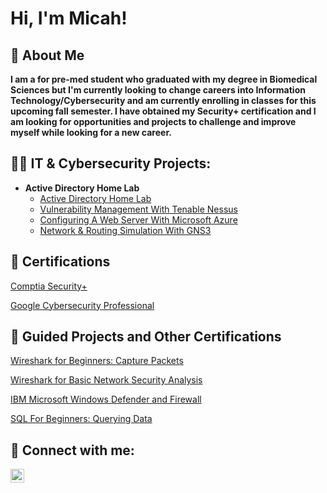 <h1>Hi, I'm Micah! <br/></h1>

<h2>🌱 About Me <br/></h2>
<b>I am a for pre-med student who graduated with my degree in Biomedical Sciences but I'm currently looking to change careers into Information Technology/Cybersecurity and am currently enrolling in classes for this upcoming fall semester. I have obtained my Security+ certification and I am looking for opportunities and projects to challenge and improve myself while looking for a new career. </b>

<h2>👨‍💻 IT & Cybersecurity Projects:</h2>

- <b>Active Directory Home Lab</b>
  - [Active Directory Home Lab](https://github.com/Masellers/ActiveDirectoryLab)
  - [Vulnerability Management With Tenable Nessus](https://github.com/Masellers/Vulnerability-Management)
  - [Configuring A Web Server With Microsoft Azure](https://github.com/Masellers/LABURL)
  - [Network & Routing Simulation With GNS3](https://github.com/Masellers/Network-Simulation-With-GNS3)

<h2> 📜 Certifications</h2>

[Comptia Security+](https://github.com/Masellers/Masellers/blob/main/CompTIA%20Security%2B%20ce%20certificate.pdf)

[Google Cybersecurity Professional](https://github.com/Masellers/Masellers/blob/main/Coursera%20Certificate.pdf)

<h2> 📄 Guided Projects and Other Certifications </h2>

[Wireshark for Beginners: Capture Packets](https://github.com/Masellers/Masellers/blob/main/Coursera%20Wireshark%20Beginner.pdf)

[Wireshark for Basic Network Security Analysis](https://github.com/Masellers/Masellers/blob/main/Coursera%20Wireshark.pdf)

[IBM Microsoft Windows Defender and Firewall](https://github.com/Masellers/Masellers/blob/main/Coursera%20Firewall.pdf)

[SQL For Beginners: Querying Data](https://github.com/Masellers/Masellers/blob/main/SQL%20for%20Beginners.pdf)

<h2> 🤳 Connect with me:</h2>

[<img align="left" alt="MicahSellers | LinkedIn" width="22px" src="https://cdn.jsdelivr.net/npm/simple-icons@v3/icons/linkedin.svg" />][linkedin]

[linkedin]: https://linkedin.com/in/micah-sellers-864749147/
<!--
**Masellers/Masellers** is a ✨ _special_ ✨ repository because its `README.md` (this file) appears on your GitHub profile.

Here are some ideas to get you started:

- 🔭 I’m currently working on ...
- 🌱 I’m currently learning ...
- 👯 I’m looking to collaborate on ...
- 🤔 I’m looking for help with ...
- 💬 Ask me about ...
- 📫 How to reach me: ...
- 😄 Pronouns: ...
- ⚡ Fun fact: ...
-->
